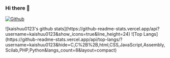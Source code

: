### Hi there 👋

<!--
**kaishuu0123/kaishuu0123** is a ✨ _special_ ✨ repository because its `README.md` (this file) appears on your GitHub profile.

Here are some ideas to get you started:

- 🔭 I’m currently working on ...
- 🌱 I’m currently learning ...
- 👯 I’m looking to collaborate on ...
- 🤔 I’m looking for help with ...
- 💬 Ask me about ...
- 📫 How to reach me: ...
- 😄 Pronouns: ...
- ⚡ Fun fact: ...
-->

[![Github](https://img.shields.io/github/followers/kaishuu0123?label=Follow&style=social)](https://github.com/kaishuu0123)


<p>
![kaishuu0123's github stats](https://github-readme-stats.vercel.app/api?username=kaishuu0123&show_icons=true&line_height=24)
![Top Langs](https://github-readme-stats.vercel.app/api/top-langs/?username=kaishuu0123&hide=C,C%2B%2B,html,CSS,JavaScript,Assembly,Scilab,PHP,Python&langs_count=8&layout=compact)
</p>
